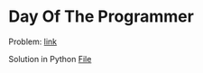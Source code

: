 # Day Of The Programmer

Problem: [link](https://www.hackerrank.com/challenges/day-of-the-programmer/problem)

Solution in Python [File](solution.py)